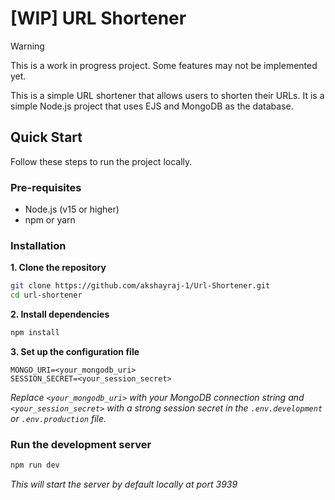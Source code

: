 # [WIP] URL Shortener

> [!WARNING] 
> This is a work in progress project. Some features may not be implemented yet.

This is a simple URL shortener that allows users to shorten their URLs. It is a simple Node.js project that uses EJS and MongoDB as the database.


## Quick Start
Follow these steps to run the project locally.

### Pre-requisites
- Node.js (v15 or higher)
- npm or yarn

### Installation

**1. Clone the repository**

```bash
git clone https://github.com/akshayraj-1/Url-Shortener.git
cd url-shortener
```

**2. Install dependencies**

```bash
npm install
```

**3. Set up the configuration file**
```dotenv
MONGO_URI=<your_mongodb_uri>
SESSION_SECRET=<your_session_secret>
```
_Replace `<your_mongodb_uri>` with your MongoDB connection string and `<your_session_secret>` with a strong session secret in the `.env.development` or `.env.production` file._

### Run the development server

```bash
npm run dev
```
_This will start the server by default locally at port 3939_
